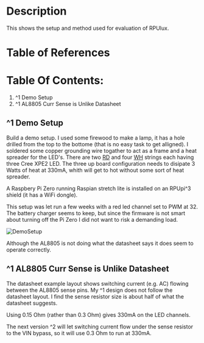 # Description

This shows the setup and method used for evaluation of RPUlux.

# Table of References


# Table Of Contents:

1. ^1 Demo Setup
1. ^1 AL8805 Curr Sense is Unlike Datasheet


## ^1 Demo Setup

Build a demo setup. I used some firewood to make a lamp, it has a hole drilled from the top to the bottome (that is no easy task to get alligned). I soldered some copper grounding wire togather to act as a frame and a heat spreader for the LED's. There are two [RD] and four [WH] strings each having three Cree XPE2 LED. The three up board configuration needs to disipate 3 Watts of heat at 330mA, whith will get to hot without some sort of heat spreader. 

[RD]: https://www.ledsupply.com/leds/cree-xlamp-xp-e2-color-high-power-led-star
[WH]: https://www.ledsupply.com/leds/cree-xlamp-xpe2-white-high-power-led

A Raspbery Pi Zero running Raspian stretch lite is installed on an RPUpi^3 shield (it has a WiFi dongle). 

This setup was let run a few weeks with a red led channel set to PWM at 32. The battery charger seems to keep, but since the firmware is not smart about turning off the Pi Zero I did not want to risk a demanding load. 

![DemoSetup](./RPUlux^1+RPUpi^3+LA12V+CH1=3xRD "Demo Setup")

Although the AL8805 is not doing what the datasheet says it does seem to operate correctly.


## ^1 AL8805 Curr Sense is Unlike Datasheet

The datasheet example layout shows switching current (e.g. AC) flowing between the AL8805 sense pins. My ^1 design does not follow the datasheet layout. I find the sense resistor size is about half of what the datasheet suggests.

Using 0.15 Ohm (rather than 0.3 Ohm) gives 330mA on the LED channels. 

The next version ^2 will let switching current flow under the sense resistor to the VIN bypass, so it will use 0.3 Ohm to run at 330mA.